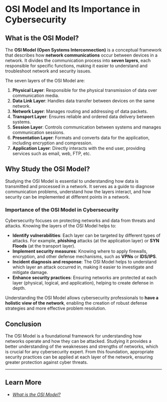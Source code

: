 # OSI Model and Its Importance in Cybersecurity

## What is the OSI Model?

The **OSI Model (Open Systems Interconnection)** is a conceptual framework that describes how **network communications** occur between devices in a network. It divides the communication process into **seven layers**, each responsible for specific functions, making it easier to understand and troubleshoot network and security issues.

The seven layers of the OSI Model are:

1. **Physical Layer**: Responsible for the physical transmission of data over communication media.
2. **Data Link Layer**: Handles data transfer between devices on the same network.
3. **Network Layer**: Manages routing and addressing of data packets.
4. **Transport Layer**: Ensures reliable and ordered data delivery between systems.
5. **Session Layer**: Controls communication between systems and manages communication sessions.
6. **Presentation Layer**: Formats and converts data for the application, including encryption and compression.
7. **Application Layer**: Directly interacts with the end user, providing services such as email, web, FTP, etc.

## Why Study the OSI Model?

Studying the OSI Model is essential to understanding how data is transmitted and processed in a network. It serves as a guide to diagnose communication problems, understand how the layers interact, and how security can be implemented at different points in a network.

### Importance of the OSI Model in Cybersecurity

Cybersecurity focuses on protecting networks and data from threats and attacks. Knowing the layers of the OSI Model helps to:

- **Identify vulnerabilities**: Each layer can be targeted by different types of attacks. For example, **phishing** attacks (at the application layer) or **SYN Floods** (at the transport layer).
- **Implement security measures**: Knowing where to apply firewalls, encryption, and other defense mechanisms, such as **VPNs** or **IDS/IPS**.
- **Incident diagnosis and response**: The OSI Model helps to understand which layer an attack occurred in, making it easier to investigate and mitigate damage.
- **Enhance security practices**: Ensuring networks are protected at each layer (physical, logical, and application), helping to create defense in depth.

Understanding the OSI Model allows cybersecurity professionals to **have a holistic view of the network**, enabling the creation of robust defense strategies and more effective problem resolution.

## Conclusion

The OSI Model is a foundational framework for understanding how networks operate and how they can be attacked. Studying it provides a better understanding of the weaknesses and strengths of networks, which is crucial for any cybersecurity expert. From this foundation, appropriate security practices can be applied at each layer of the network, ensuring greater protection against cyber threats.

---

## Learn More

- *[What is the OSI Model?](https://www.cloudflare.com/learning/ddos/glossary/open-systems-interconnection-model-osi/)*